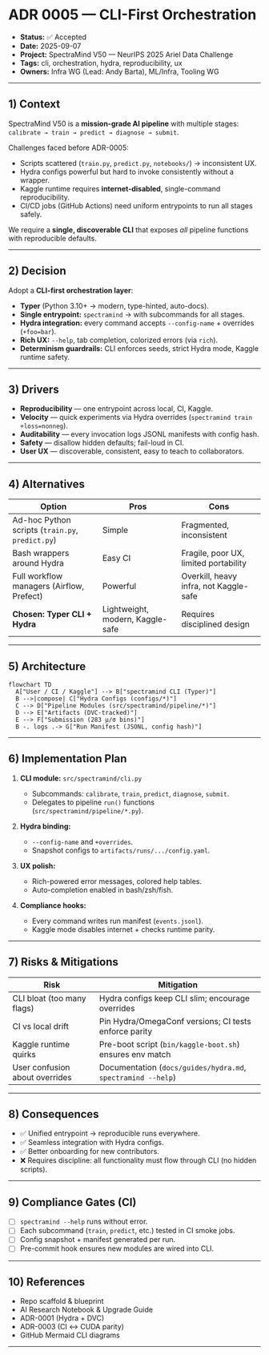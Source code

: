 # ADR 0005 — CLI-First Orchestration

* **Status:** ✅ Accepted
* **Date:** 2025-09-07
* **Project:** SpectraMind V50 — NeurIPS 2025 Ariel Data Challenge
* **Tags:** cli, orchestration, hydra, reproducibility, ux
* **Owners:** Infra WG (Lead: Andy Barta), ML/Infra, Tooling WG

---

## 1) Context

SpectraMind V50 is a **mission-grade AI pipeline** with multiple stages:
`calibrate → train → predict → diagnose → submit`.

Challenges faced before ADR-0005:

* Scripts scattered (`train.py`, `predict.py`, `notebooks/`) → inconsistent UX.
* Hydra configs powerful but hard to invoke consistently without a wrapper.
* Kaggle runtime requires **internet-disabled**, single-command reproducibility.
* CI/CD jobs (GitHub Actions) need uniform entrypoints to run all stages safely.

We require a **single, discoverable CLI** that exposes *all* pipeline functions with reproducible defaults.

---

## 2) Decision

Adopt a **CLI-first orchestration layer**:

* **Typer** (Python 3.10+ → modern, type-hinted, auto-docs).
* **Single entrypoint:** `spectramind` → with subcommands for all stages.
* **Hydra integration:** every command accepts `--config-name` + overrides (`+foo=bar`).
* **Rich UX:** `--help`, tab completion, colorized errors (via `rich`).
* **Determinism guardrails:** CLI enforces seeds, strict Hydra mode, Kaggle runtime safety.

---

## 3) Drivers

* **Reproducibility** — one entrypoint across local, CI, Kaggle.
* **Velocity** — quick experiments via Hydra overrides (`spectramind train +loss=nonneg`).
* **Auditability** — every invocation logs JSONL manifests with config hash.
* **Safety** — disallow hidden defaults; fail-loud in CI.
* **User UX** — discoverable, consistent, easy to teach to collaborators.

---

## 4) Alternatives

| Option                                           | Pros                             | Cons                                   |
| ------------------------------------------------ | -------------------------------- | -------------------------------------- |
| Ad-hoc Python scripts (`train.py`, `predict.py`) | Simple                           | Fragmented, inconsistent               |
| Bash wrappers around Hydra                       | Easy CI                          | Fragile, poor UX, limited portability  |
| Full workflow managers (Airflow, Prefect)        | Powerful                         | Overkill, heavy infra, not Kaggle-safe |
| **Chosen: Typer CLI + Hydra**                    | Lightweight, modern, Kaggle-safe | Requires disciplined design            |

---

## 5) Architecture

```mermaid
flowchart TD
  A["User / CI / Kaggle"] --> B["spectramind CLI (Typer)"]
  B -->|compose| C["Hydra Configs (configs/*)"]
  C --> D["Pipeline Modules (src/spectramind/pipeline/*)"]
  D --> E["Artifacts (DVC-tracked)"]
  E --> F["Submission (283 μ/σ bins)"]
  B -. logs .-> G["Run Manifest (JSONL, config hash)"]
```

---

## 6) Implementation Plan

1. **CLI module:** `src/spectramind/cli.py`

   * Subcommands: `calibrate`, `train`, `predict`, `diagnose`, `submit`.
   * Delegates to pipeline `run()` functions (`src/spectramind/pipeline/*.py`).

2. **Hydra binding:**

   * `--config-name` and `+overrides`.
   * Snapshot configs to `artifacts/runs/.../config.yaml`.

3. **UX polish:**

   * Rich-powered error messages, colored help tables.
   * Auto-completion enabled in bash/zsh/fish.

4. **Compliance hooks:**

   * Every command writes run manifest (`events.jsonl`).
   * Kaggle mode disables internet + checks runtime parity.

---

## 7) Risks & Mitigations

| Risk                           | Mitigation                                                   |
| ------------------------------ | ------------------------------------------------------------ |
| CLI bloat (too many flags)     | Hydra configs keep CLI slim; encourage overrides             |
| CI vs local drift              | Pin Hydra/OmegaConf versions; CI tests enforce parity        |
| Kaggle runtime quirks          | Pre-boot script (`bin/kaggle-boot.sh`) ensures env match     |
| User confusion about overrides | Documentation (`docs/guides/hydra.md`, `spectramind --help`) |

---

## 8) Consequences

* ✅ Unified entrypoint → reproducible runs everywhere.
* ✅ Seamless integration with Hydra configs.
* ✅ Better onboarding for new contributors.
* ❌ Requires discipline: all functionality must flow through CLI (no hidden scripts).

---

## 9) Compliance Gates (CI)

* [ ] `spectramind --help` runs without error.
* [ ] Each subcommand (`train`, `predict`, etc.) tested in CI smoke jobs.
* [ ] Config snapshot + manifest generated per run.
* [ ] Pre-commit hook ensures new modules are wired into CLI.

---

## 10) References

* Repo scaffold & blueprint
* AI Research Notebook & Upgrade Guide
* ADR-0001 (Hydra + DVC)
* ADR-0003 (CI ↔ CUDA parity)
* GitHub Mermaid CLI diagrams

---
